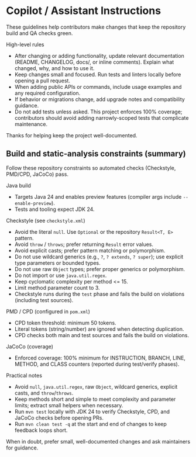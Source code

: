 <!-- GitHub Copilot / Assistant instructions for contributors -->
# Copilot / Assistant Instructions

These guidelines help contributors make changes that keep the repository build and QA checks green.

High-level rules

- After changing or adding functionality, update relevant documentation (README, CHANGELOG, docs/, or inline comments). Explain what changed, why, and how to use it.
- Keep changes small and focused. Run tests and linters locally before opening a pull request.
- When adding public APIs or commands, include usage examples and any required configuration.
- If behavior or migrations change, add upgrade notes and compatibility guidance.
- Do not add tests unless asked. This project enforces 100% coverage; contributors should avoid adding narrowly-scoped tests that complicate maintenance.

Thanks for helping keep the project well-documented.

## Build and static-analysis constraints (summary)

Follow these repository constraints so automated checks (Checkstyle, PMD/CPD, JaCoCo) pass.

Java build

- Targets Java 24 and enables preview features (compiler args include `--enable-preview`).
- Tests and tooling expect JDK 24.

Checkstyle (see `checkstyle.xml`)

- Avoid the literal `null`. Use `Optional` or the repository `Result<T, E>` pattern.
- Avoid `throw` / `throws`; prefer returning `Result` error values.
- Avoid explicit casts; prefer pattern matching or polymorphism.
- Do not use wildcard generics (e.g., `?`, `? extends`, `? super`); use explicit type parameters or bounded types.
- Do not use raw `Object` types; prefer proper generics or polymorphism.
- Do not import or use `java.util.regex`.
- Keep cyclomatic complexity per method <= 15.
- Limit method parameter count to 3.
- Checkstyle runs during the `test` phase and fails the build on violations (including test sources).

PMD / CPD (configured in `pom.xml`)

- CPD token threshold: minimum 50 tokens.
- Literal tokens (string/number) are ignored when detecting duplication.
- CPD checks both main and test sources and fails the build on violations.

JaCoCo (coverage)

- Enforced coverage: 100% minimum for INSTRUCTION, BRANCH, LINE, METHOD, and CLASS counters (reported during test/verify phases).

Practical notes

- Avoid `null`, `java.util.regex`, raw `Object`, wildcard generics, explicit casts, and `throw`/`throws`.
- Keep methods short and simple to meet complexity and parameter limits; extract small helpers when necessary.
- Run `mvn test` locally with JDK 24 to verify Checkstyle, CPD, and JaCoCo checks before opening PRs.
- Run `mvn clean test -q` at the start and end of changes to keep feedback loops short.

When in doubt, prefer small, well-documented changes and ask maintainers for guidance.
